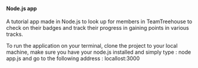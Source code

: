 #### Node.js app 
A tutorial app made in Node.js to look up for members in TeamTreehouse to check on their badges and track their progress in gaining points in various tracks. 

To run the application on your terminal, clone the project to your local machine, make sure you have your node.js installed and simply type : node app.js and go to the following address : locallost:3000

